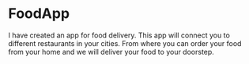 # FoodApp
I have created an app for food delivery.
This app will connect you to different restaurants in your cities. 
From where you can order your food from your home and we will deliver your food to your doorstep.
